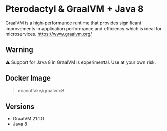 # Pterodactyl & GraalVM + Java 8

GraalVM is a high-performance runtime that provides significant improvements in application performance and efficiency which is ideal for microservices. https://www.graalvm.org/

## Warning

:warning: Support for Java 8 in GraalVM is experimental. Use at your own risk.

## Docker Image

> mianotfake/graalvm:8

## Versions
- GraalVM 21.1.0
- Java 8
